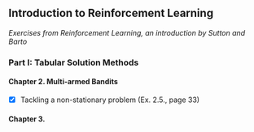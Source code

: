 ## Introduction to Reinforcement Learning 

_Exercises from Reinforcement Learning, an introduction by Sutton and Barto_

### Part I: Tabular Solution Methods

#### Chapter 2. Multi-armed Bandits

- [x] Tackling a non-stationary problem (Ex. 2.5., page 33)

#### Chapter 3. 

